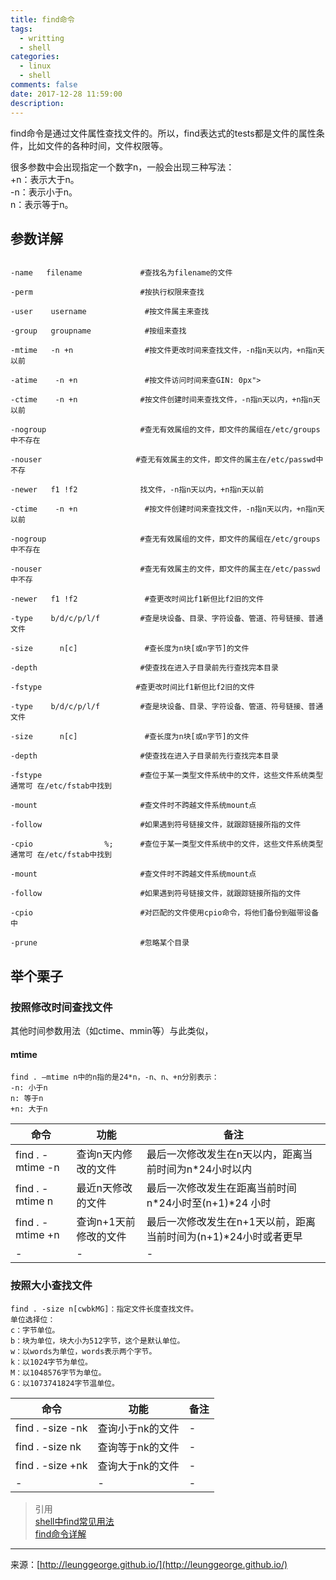 ```yaml
---
title: find命令
tags:
  - writting
  - shell
categories:
  - linux
  - shell
comments: false
date: 2017-12-28 11:59:00
description:
---
```

find命令是通过文件属性查找文件的。所以，find表达式的tests都是文件的属性条件，比如文件的各种时间，文件权限等。

很多参数中会出现指定一个数字n，一般会出现三种写法：  
+n：表示大于n。  
-n：表示小于n。  
n：表示等于n。


<!--more-->

## 参数详解


```

-name   filename             #查找名为filename的文件

-perm                        #按执行权限来查找

-user    username             #按文件属主来查找

-group   groupname            #按组来查找

-mtime   -n +n                #按文件更改时间来查找文件，-n指n天以内，+n指n天以前

-atime    -n +n               #按文件访问时间来查GIN: 0px">

-ctime    -n +n              #按文件创建时间来查找文件，-n指n天以内，+n指n天以前

-nogroup                     #查无有效属组的文件，即文件的属组在/etc/groups中不存在

-nouser                     #查无有效属主的文件，即文件的属主在/etc/passwd中不存

-newer   f1 !f2              找文件，-n指n天以内，+n指n天以前 

-ctime    -n +n               #按文件创建时间来查找文件，-n指n天以内，+n指n天以前 

-nogroup                     #查无有效属组的文件，即文件的属组在/etc/groups中不存在

-nouser                      #查无有效属主的文件，即文件的属主在/etc/passwd中不存

-newer   f1 !f2               #查更改时间比f1新但比f2旧的文件

-type    b/d/c/p/l/f         #查是块设备、目录、字符设备、管道、符号链接、普通文件

-size      n[c]               #查长度为n块[或n字节]的文件

-depth                       #使查找在进入子目录前先行查找完本目录

-fstype                     #查更改时间比f1新但比f2旧的文件

-type    b/d/c/p/l/f         #查是块设备、目录、字符设备、管道、符号链接、普通文件

-size      n[c]               #查长度为n块[或n字节]的文件

-depth                       #使查找在进入子目录前先行查找完本目录

-fstype                      #查位于某一类型文件系统中的文件，这些文件系统类型通常可 在/etc/fstab中找到

-mount                       #查文件时不跨越文件系统mount点

-follow                      #如果遇到符号链接文件，就跟踪链接所指的文件

-cpio                %;      #查位于某一类型文件系统中的文件，这些文件系统类型通常可 在/etc/fstab中找到

-mount                       #查文件时不跨越文件系统mount点

-follow                      #如果遇到符号链接文件，就跟踪链接所指的文件

-cpio                        #对匹配的文件使用cpio命令，将他们备份到磁带设备中

-prune                       #忽略某个目录

```

## 举个栗子
### 按照修改时间查找文件
其他时间参数用法（如ctime、mmin等）与此类似，
#### mtime
 
```
find . –mtime n中的n指的是24*n，-n、n、+n分别表示：  
-n: 小于n  
n: 等于n  
+n: 大于n 
```

|命令|功能|备注|
|-|-|-|
|find . -mtime -n|查询n天内修改的文件|最后一次修改发生在n天以内，距离当前时间为n\*24小时以内|
|find . -mtime n|最近n天修改的文件|最后一次修改发生在距离当前时间n\*24小时至(n+1)\*24 小时|
|find . -mtime +n|查询n+1天前修改的文件|最后一次修改发生在n+1天以前，距离当前时间为(n+1)\*24小时或者更早|
|-|-|-|


### 按照大小查找文件
 
```
find . -size n[cwbkMG]：指定文件长度查找文件。  
单位选择位：  
c：字节单位。  
b：块为单位，块大小为512字节，这个是默认单位。  
w：以words为单位，words表示两个字节。  
k：以1024字节为单位。  
M：以1048576字节为单位。  
G：以1073741824字节温单位。 
```

|命令|功能|备注|
|-|-|-|
|find . -size -nk|查询小于nk的文件|-|
|find . -size nk|查询等于nk的文件|-|
|find . -size +nk|查询大于nk的文件|-|
|-|-|-|





> 引用  
> [shell中find常见用法](https://my.oschina.net/u/1186928/blog/810092)  
> [find命令详解](http://liwei.life/2016/07/11/find%E5%91%BD%E4%BB%A4%E8%AF%A6%E8%A7%A3/)

---
<link rel="stylesheet" href="http://yandex.st/highlightjs/6.1/styles/default.min.css">
<script src="http://yandex.st/highlightjs/6.1/highlight.min.js"></script>
<script>
hljs.tabReplace = ' ';
hljs.initHighlightingOnLoad();
</script>


来源：[http://leunggeorge.github.io/](http://leunggeorge.github.io/)  
